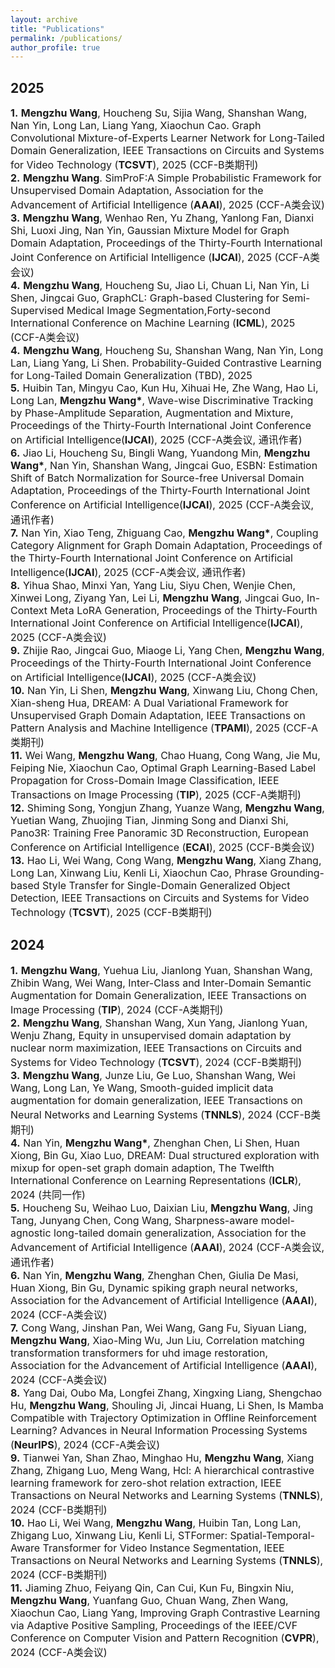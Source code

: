```yaml
---
layout: archive
title: "Publications"
permalink: /publications/
author_profile: true
---
```

**2025**
----

<span style="font-size: medium;"><strong>1.</strong> **Mengzhu Wang**, Houcheng Su, Sijia Wang, Shanshan Wang, Nan Yin, Long Lan, Liang Yang, Xiaochun Cao. Graph Convolutional Mixture-of-Experts Learner Network for Long-Tailed Domain Generalization, IEEE Transactions on Circuits and Systems for Video Technology (**TCSVT**), 2025 (CCF-B类期刊)</span><br>
<span style="font-size: medium;"><strong>2.</strong> **Mengzhu Wang**. SimProF:A Simple Probabilistic Framework for Unsupervised Domain Adaptation, Association for the Advancement of Artificial Intelligence (**AAAI**), 2025 (CCF-A类会议)</span><br>
<span style="font-size: medium;"><strong>3.</strong> **Mengzhu Wang**, Wenhao Ren, Yu Zhang, Yanlong Fan, Dianxi Shi, Luoxi Jing, Nan Yin, Gaussian Mixture Model for Graph Domain Adaptation,  Proceedings of the Thirty-Fourth International Joint Conference on Artificial Intelligence (**IJCAI**), 2025 (CCF-A类会议)</span><br>
<span style="font-size: medium;"><strong>4.</strong> **Mengzhu Wang**, Houcheng Su, Jiao Li, Chuan Li, Nan Yin, Li Shen, Jingcai Guo, GraphCL: Graph-based Clustering for Semi-Supervised Medical Image Segmentation,Forty-second International Conference on Machine Learning (**ICML**), 2025  (CCF-A类会议)</span><br>
<span style="font-size: medium;"><strong>4.</strong> **Mengzhu Wang**, Houcheng Su, Shanshan Wang, Nan Yin, Long Lan, Liang Yang, Li Shen. Probability-Guided Contrastive Learning for Long-Tailed Domain Generalization (TBD), 2025</span><br>
<span style="font-size: medium;"><strong>5.</strong> Huibin Tan, Mingyu Cao, Kun Hu, Xihuai He, Zhe Wang, Hao Li, Long Lan, **Mengzhu Wang\***, Wave-wise Discriminative Tracking by Phase-Amplitude Separation, Augmentation and Mixture,  Proceedings of the Thirty-Fourth International Joint Conference on Artificial Intelligence(**IJCAI**), 2025 (CCF-A类会议, 通讯作者)</span><br>
<span style="font-size: medium;"><strong>6.</strong> Jiao Li, Houcheng Su, Bingli Wang, Yuandong Min, **Mengzhu Wang\***, Nan Yin, Shanshan Wang, Jingcai Guo, ESBN: Estimation Shift of Batch Normalization for Source-free Universal Domain
Adaptation, Proceedings of the Thirty-Fourth International Joint Conference on Artificial Intelligence(**IJCAI**), 2025 (CCF-A类会议, 通讯作者)</span><br>
<span style="font-size: medium;"><strong>7.</strong> Nan Yin, Xiao Teng, Zhiguang Cao, **Mengzhu Wang\***, Coupling Category Alignment for Graph Domain Adaptation, Proceedings of the Thirty-Fourth International Joint Conference on Artificial Intelligence(**IJCAI**), 2025 (CCF-A类会议, 通讯作者)</span><br>
<span style="font-size: medium;"><strong>8.</strong> Yihua Shao, Minxi Yan, Yang Liu, Siyu Chen, Wenjie Chen, Xinwei Long, Ziyang Yan, Lei Li, **Mengzhu Wang**, Jingcai Guo, In-Context Meta LoRA Generation, Proceedings of the Thirty-Fourth International Joint Conference on Artificial Intelligence(**IJCAI**), 2025 (CCF-A类会议)</span><br>
<span style="font-size: medium;"><strong>9.</strong> Zhijie Rao, Jingcai Guo, Miaoge Li, Yang Chen, **Mengzhu Wang**, Proceedings of the Thirty-Fourth International Joint Conference on Artificial Intelligence(**IJCAI**), 2025 (CCF-A类会议)</span><br>
<span style="font-size: medium;"><strong>10.</strong> Nan Yin, Li Shen, **Mengzhu Wang**, Xinwang Liu, Chong Chen, Xian-sheng Hua, DREAM: A Dual Variational Framework for Unsupervised Graph Domain Adaptation, IEEE Transactions on Pattern Analysis and Machine Intelligence (**TPAMI**), 2025 (CCF-A类期刊)</span><br>
<span style="font-size: medium;"><strong>11.</strong> Wei Wang, **Mengzhu Wang**, Chao Huang, Cong Wang, Jie Mu, Feiping Nie, Xiaochun Cao, Optimal Graph Learning-Based Label Propagation for Cross-Domain Image Classification, IEEE Transactions on Image Processing (**TIP**), 2025 (CCF-A类期刊)</span><br>
<span style="font-size: medium;"><strong>12.</strong> Shiming Song, Yongjun Zhang, Yuanze Wang, **Mengzhu Wang**, Yuetian Wang, Zhuojing Tian, Jinming Song and Dianxi Shi, Pano3R: Training Free Panoramic 3D Reconstruction, European Conference on Artificial Intelligence (**ECAI**), 2025 (CCF-B类会议)</span><br>
<span style="font-size: medium;"><strong>13.</strong> Hao Li, Wei Wang, Cong Wang, **Mengzhu Wang**, Xiang Zhang, Long Lan, Xinwang Liu, Kenli Li, Xiaochun Cao, Phrase Grounding-based Style Transfer for Single-Domain Generalized Object Detection, IEEE Transactions on Circuits and Systems for Video Technology (**TCSVT**), 2025 (CCF-B类期刊)</span>

**2024**
----

<span style="font-size: medium;"><strong>1.</strong> **Mengzhu Wang**, Yuehua Liu, Jianlong Yuan, Shanshan Wang, Zhibin Wang, Wei Wang, Inter-Class and Inter-Domain Semantic Augmentation for Domain Generalization, IEEE Transactions on Image Processing (**TIP**), 2024 (CCF-A类期刊)</span><br>
<span style="font-size: medium;"><strong>2.</strong> **Mengzhu Wang**, Shanshan Wang, Xun Yang, Jianlong Yuan, Wenju Zhang, Equity in unsupervised domain adaptation by nuclear norm maximization, IEEE Transactions on Circuits and Systems for Video Technology (**TCSVT**), 2024 (CCF-B类期刊)</span><br>
<span style="font-size: medium;"><strong>3.</strong> **Mengzhu Wang**, Junze Liu, Ge Luo, Shanshan Wang, Wei Wang, Long Lan, Ye Wang, Smooth-guided implicit data augmentation for domain generalization, IEEE Transactions on Neural Networks and Learning Systems (**TNNLS**), 2024 (CCF-B类期刊)</span><br>
<span style="font-size: medium;"><strong>4.</strong> Nan Yin, **Mengzhu Wang\***, Zhenghan Chen, Li Shen, Huan Xiong, Bin Gu, Xiao Luo, DREAM: Dual structured exploration with mixup for open-set graph domain adaption, The Twelfth International Conference on Learning Representations (**ICLR**), 2024 (共同一作)</span><br>
<span style="font-size: medium;"><strong>5.</strong> Houcheng Su, Weihao Luo, Daixian Liu, **Mengzhu Wang**, Jing Tang, Junyang Chen, Cong Wang,  Sharpness-aware model-agnostic long-tailed domain generalization, Association for the Advancement of Artificial Intelligence (**AAAI**), 2024 (CCF-A类会议, 通讯作者)</span><br>
<span style="font-size: medium;"><strong>6.</strong> Nan Yin, **Mengzhu Wang**, Zhenghan Chen, Giulia De Masi, Huan Xiong, Bin Gu, Dynamic spiking graph neural networks, Association for the Advancement of Artificial Intelligence (**AAAI**), 2024 (CCF-A类会议)</span><br>
<span style="font-size: medium;"><strong>7.</strong> Cong Wang, Jinshan Pan, Wei Wang, Gang Fu, Siyuan Liang, **Mengzhu Wang**, Xiao-Ming Wu, Jun Liu, Correlation matching transformation transformers for uhd image restoration, Association for the Advancement of Artificial Intelligence (**AAAI**), 2024 (CCF-A类会议)</span><br>
<span style="font-size: medium;"><strong>8.</strong> Yang Dai, Oubo Ma, Longfei Zhang, Xingxing Liang, Shengchao Hu, **Mengzhu Wang**, Shouling Ji, Jincai Huang, Li Shen, Is Mamba Compatible with Trajectory Optimization in Offline Reinforcement Learning? Advances in Neural Information Processing Systems (**NeurIPS**), 2024 (CCF-A类会议)</span><br>
<span style="font-size: medium;"><strong>9.</strong> Tianwei Yan, Shan Zhao, Minghao Hu, **Mengzhu Wang**, Xiang Zhang, Zhigang Luo, Meng Wang, Hcl: A hierarchical contrastive learning framework for zero-shot relation extraction, IEEE Transactions on Neural Networks and Learning Systems (**TNNLS**), 2024 (CCF-B类期刊)</span><br>
<span style="font-size: medium;"><strong>10.</strong>  Hao Li, Wei Wang, **Mengzhu Wang**, Huibin Tan, Long Lan, Zhigang Luo, Xinwang Liu, Kenli Li, STFormer: Spatial-Temporal-Aware Transformer for Video Instance Segmentation, IEEE Transactions on Neural Networks and Learning Systems (**TNNLS**), 2024 (CCF-B类期刊)</span><br>
<span style="font-size: medium;"><strong>11.</strong> Jiaming Zhuo, Feiyang Qin, Can Cui, Kun Fu, Bingxin Niu, **Mengzhu Wang**, Yuanfang Guo, Chuan Wang, Zhen Wang, Xiaochun Cao, Liang Yang, Improving Graph Contrastive Learning via Adaptive Positive Sampling, Proceedings of the IEEE/CVF Conference on Computer Vision and Pattern Recognition (**CVPR**), 2024 (CCF-A类会议)</span>



